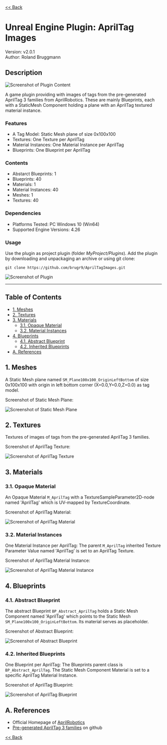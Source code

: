 [<< Back ](..)

# Unreal Engine Plugin: AprilTag Images

Version: v2.0.1
<br>Author: Roland Bruggmann

## Description

![Screenshot of Plugin Content](Docs/ScreenshotPluginContent.jpg "Screenshot of Plugin Content")

A game plugin providing with images of tags from the pre-generated AprilTag 3 families from AprilRobotics. These are mainly Blueprints, each with a StaticMesh Component holding a plane with an AprilTag textured material instance.

### Features

* A Tag Model: Static Mesh plane of size 0x100x100
* Textures: One Texture per AprilTag
* Material Instances: One Material Instance per AprilTag
* Blueprints: One Blueprint per AprilTag

### Contents

* Abstarct Blueprints: 1
* Blueprints: 40
* Materials: 1
* Material Instances: 40
* Meshes: 1
* Textures: 40

### Dependencies

* Platforms Tested: PC Windows 10 (Win64)
* Supported Engine Versions: 4.26

### Usage

Use the plugin as project plugin (folder *MyProject/Plugins*). Add the plugin by downloading and unpackaging an archive or using git clone:

```shell
git clone https://github.com/brugr9/AprilTagImages.git
```

![Screenshot of Plugin](Docs/ScreenshotPlugin.jpg "Screenshot of Plugin")

---

## Table of Contents

<!-- Start Document Outline -->

* [1. Meshes](#1-meshes)
* [2. Textures](#2-textures)
* [3. Materials](#3-materials)
	* [3.1. Opaque Material](#31-opaque-material)
	* [3.2. Material Instances](#32-material-instances)
* [4. Blueprints](#4-blueprints)
	* [4.1. Abstract Blueprint](#41-abstract-blueprint)
	* [4.2. Inherited Blueprints](#42-inherited-blueprints)
* [A. References](#a-references)

<!-- End Document Outline -->

<div style='page-break-after: always'></div>

## 1. Meshes

A Static Mesh plane named `SM_Plane100x100_OriginLeftBottom` of size 0x100x100 with origin in left bottom corner (X=0.0,Y=0.0,Z=0.0) as tag model.

Screenshot of Static Mesh Plane:

![Screenshot of Static Mesh Plane](Docs/ScreenshotStaticMeshPlane.jpg "Screenshot of Static Mesh Plane")

## 2. Textures

Textures of images of tags from the pre-generated AprilTag 3 families.

Screenshot of AprilTag Texture:

![Screenshot of AprilTag Texture](Docs/ScreenshotTexture.jpg "Screenshot of AprilTag Texture")

<div style='page-break-after: always'></div>

## 3. Materials

### 3.1. Opaque Material

An Opaque Material `M_AprilTag` with a TextureSampleParameter2D-node named 'AprilTag' which is UV-mapped by TextureCoordinate.

Screenshot of AprilTag Material:

![Screenshot of AprilTag Material](Docs/ScreenshotMaterial.jpg "Screenshot of AprilTag Material")

<div style='page-break-after: always'></div>

### 3.2. Material Instances

One Material Instance per AprilTag: The parent `M_AprilTag` inherited Texture Parameter Value named 'AprilTag' is set to an AprilTag Texture.

Screenshot of AprilTag Material Instance:

![Screenshot of AprilTag Material Instance](Docs/ScreenshotMaterialInstance.jpg "Screenshot of AprilTag Material Instance")

<div style='page-break-after: always'></div>

## 4. Blueprints

### 4.1. Abstract Blueprint

The abstract Blueprint `BP_Abstract_AprilTag` holds a Static Mesh Component named 'AprilTag' which points to the Static Mesh `SM_Plane100x100_OriginLeftBottom`. Its material serves as placeholder.

Screenshot of Abstract Blueprint:

![Screenshot of Abstract Blueprint](Docs/ScreenshotAbstractBlueprint.jpg "Screenshot of Abstract Blueprint")

### 4.2. Inherited Blueprints

One Blueprint per AprilTag: The Blueprints parent class is `BP_Abstract_AprilTag`. The Static Mesh Component Material is set to a specific AprilTag Material Instance.

Screenshot of AprilTag Blueprint:

![Screenshot of AprilTag Blueprint](Docs/ScreenshotBlueprint.jpg "Screenshot of AprilTag Blueprint")

## A. References

* Official Homepage of [AprilRobotics](https://april.eecs.umich.edu/)
* [Pre-generated AprilTag 3 families](https://github.com/AprilRobotics/apriltag-imgs) on github

[<< Back ](..)
